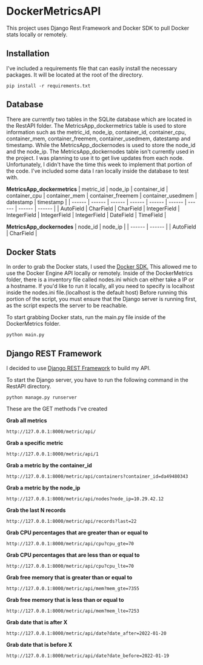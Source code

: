 # DockerMetricsAPI

This project uses Django Rest Framework and Docker SDK to pull Docker stats locally or remotely.

## Installation
 I've included a requirements file that can easily install the necessary packages. It will be located at the root of the directory.

`pip install -r requirements.txt`

## Database
 There are currently two tables in the SQLite database which are located in the RestAPI folder. The MetricsApp_dockermetrics table is used to store information such as the metric_id, node_ip, container_id, container_cpu, container_mem, container_freemem, container_usedmem, datestamp and timestamp. While the MetricsApp_dockernodes is used to store the node_id and the node_ip. The MetricsApp_dockernodes table isn't currently used in the project. I was planning to use it to get live updates from each node. Unfortunately, I didn't have the time this week to implement that portion of the code. I've included some data I ran locally inside the database to test with.

**MetricsApp_dockermetrics**
| metric_id | node_ip | container_id | container_cpu | container_mem | container_freemem | container_usedmem | datestamp | timestamp |
| ------ | ------ | ------ | ------ | ------ | ------ | ------ | ------ | ------ |
| AutoField | CharField | CharField | IntegerField | IntegerField | IntegerField | IntegerField | DateField | TimeField |

**MetricsApp_dockernodes**
| node_id | node_ip |
| ------ | ------ |
| AutoField | CharField |

## Docker Stats
 In order to grab the Docker stats, I used the [Docker SDK.](https://docker-py.readthedocs.io/en/stable/) This allowed me to use the Docker Engine API locally or remotely. Inside of the DockerMetrics folder, there is a inventory file called nodes.ini which can either take a IP or a hostname. If you'd like to run it locally, all you need to specify is localhost inside the nodes.ini file.(localhost is the default host) Before running this portion of the script, you must ensure that the Django server is running first, as the script expects the server to be reachable.

 To start grabbing Docker stats, run the main.py file inside of the DockerMetrics folder.

`python main.py`

## Django REST Framework
 I decided to use [Django REST Framework](https://www.django-rest-framework.org/) to build my API. 
 
 To start the Django server, you have to run the following command in the RestAPI directory.

 `python manage.py runserver`

 These are the GET methods I've created

 **Grab all metrics**

 `http://127.0.0.1:8000/metric/api/`

 **Grab a specific metric**

`http://127.0.0.1:8000/metric/api/1`

**Grab a metric by the container_id**

`http://127.0.0.1:8000/metric/api/containers?container_id=da49480343`

**Grab a metric by the node_ip**

`http://127.0.0.1:8000/metric/api/nodes?node_ip=10.29.42.12`

**Grab the last N records**

`http://127.0.0.1:8000/metric/api/records?last=22`

**Grab CPU percentages that are greater than or equal to**

`http://127.0.0.1:8000/metric/api/cpu?cpu_gte=70`

**Grab CPU percentages that are less than or equal to**

`http://127.0.0.1:8000/metric/api/cpu?cpu_lte=70`

**Grab free memory that is greater than or equal to**

`http://127.0.0.1:8000/metric/api/mem?mem_gte=7355`

**Grab free memory that is less than or equal to**

`http://127.0.0.1:8000/metric/api/mem?mem_lte=7253`

**Grab date that is after X**

`http://127.0.0.1:8000/metric/api/date?date_after=2022-01-20`

**Grab date that is before X**

`http://127.0.0.1:8000/metric/api/date?date_before=2022-01-19`

